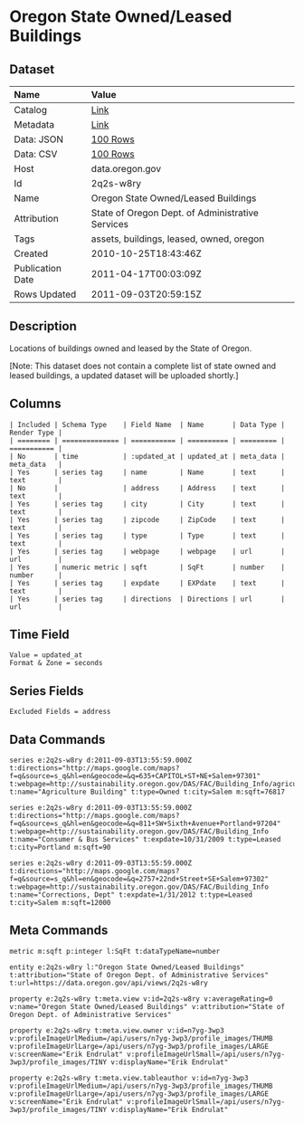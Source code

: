 # Oregon State Owned/Leased Buildings

## Dataset

| Name | Value |
| :--- | :---- |
| Catalog | [Link](https://catalog.data.gov/dataset/oregon-state-owned-leased-buildings-7d155) |
| Metadata | [Link](https://data.oregon.gov/api/views/2q2s-w8ry) |
| Data: JSON | [100 Rows](https://data.oregon.gov/api/views/2q2s-w8ry/rows.json?max_rows=100) |
| Data: CSV | [100 Rows](https://data.oregon.gov/api/views/2q2s-w8ry/rows.csv?max_rows=100) |
| Host | data.oregon.gov |
| Id | 2q2s-w8ry |
| Name | Oregon State Owned/Leased Buildings |
| Attribution | State of Oregon Dept. of Administrative Services |
| Tags | assets, buildings, leased, owned, oregon |
| Created | 2010-10-25T18:43:46Z |
| Publication Date | 2011-04-17T00:03:09Z |
| Rows Updated | 2011-09-03T20:59:15Z |

## Description

Locations of buildings owned and leased by the State of Oregon.

[Note: This dataset does not contain a complete list of state owned and leased buildings, a updated dataset will be uploaded shortly.]

## Columns

```ls
| Included | Schema Type    | Field Name  | Name       | Data Type | Render Type |
| ======== | ============== | =========== | ========== | ========= | =========== |
| No       | time           | :updated_at | updated_at | meta_data | meta_data   |
| Yes      | series tag     | name        | Name       | text      | text        |
| No       |                | address     | Address    | text      | text        |
| Yes      | series tag     | city        | City       | text      | text        |
| Yes      | series tag     | zipcode     | ZipCode    | text      | text        |
| Yes      | series tag     | type        | Type       | text      | text        |
| Yes      | series tag     | webpage     | webpage    | url       | url         |
| Yes      | numeric metric | sqft        | SqFt       | number    | number      |
| Yes      | series tag     | expdate     | EXPdate    | text      | text        |
| Yes      | series tag     | directions  | Directions | url       | url         |
```

## Time Field

```ls
Value = updated_at
Format & Zone = seconds
```

## Series Fields

```ls
Excluded Fields = address
```

## Data Commands

```ls
series e:2q2s-w8ry d:2011-09-03T13:55:59.000Z t:directions="http://maps.google.com/maps?f=q&source=s_q&hl=en&geocode=&q=635+CAPITOL+ST+NE+Salem+97301" t:webpage=http://sustainability.oregon.gov/DAS/FAC/Building_Info/agriculture.shtml t:name="Agriculture Building" t:type=Owned t:city=Salem m:sqft=76817

series e:2q2s-w8ry d:2011-09-03T13:55:59.000Z t:directions="http://maps.google.com/maps?f=q&source=s_q&hl=en&geocode=&q=811+SW+Sixth+Avenue+Portland+97204" t:webpage=http://sustainability.oregon.gov/DAS/FAC/Building_Info t:name="Consumer & Bus Services" t:expdate=10/31/2009 t:type=Leased t:city=Portland m:sqft=90

series e:2q2s-w8ry d:2011-09-03T13:55:59.000Z t:directions="http://maps.google.com/maps?f=q&source=s_q&hl=en&geocode=&q=2757+22nd+Street+SE+Salem+97302" t:webpage=http://sustainability.oregon.gov/DAS/FAC/Building_Info t:name="Corrections, Dept" t:expdate=1/31/2012 t:type=Leased t:city=Salem m:sqft=12000
```

## Meta Commands

```ls
metric m:sqft p:integer l:SqFt t:dataTypeName=number

entity e:2q2s-w8ry l:"Oregon State Owned/Leased Buildings" t:attribution="State of Oregon Dept. of Administrative Services" t:url=https://data.oregon.gov/api/views/2q2s-w8ry

property e:2q2s-w8ry t:meta.view v:id=2q2s-w8ry v:averageRating=0 v:name="Oregon State Owned/Leased Buildings" v:attribution="State of Oregon Dept. of Administrative Services"

property e:2q2s-w8ry t:meta.view.owner v:id=n7yg-3wp3 v:profileImageUrlMedium=/api/users/n7yg-3wp3/profile_images/THUMB v:profileImageUrlLarge=/api/users/n7yg-3wp3/profile_images/LARGE v:screenName="Erik Endrulat" v:profileImageUrlSmall=/api/users/n7yg-3wp3/profile_images/TINY v:displayName="Erik Endrulat"

property e:2q2s-w8ry t:meta.view.tableauthor v:id=n7yg-3wp3 v:profileImageUrlMedium=/api/users/n7yg-3wp3/profile_images/THUMB v:profileImageUrlLarge=/api/users/n7yg-3wp3/profile_images/LARGE v:screenName="Erik Endrulat" v:profileImageUrlSmall=/api/users/n7yg-3wp3/profile_images/TINY v:displayName="Erik Endrulat"
```